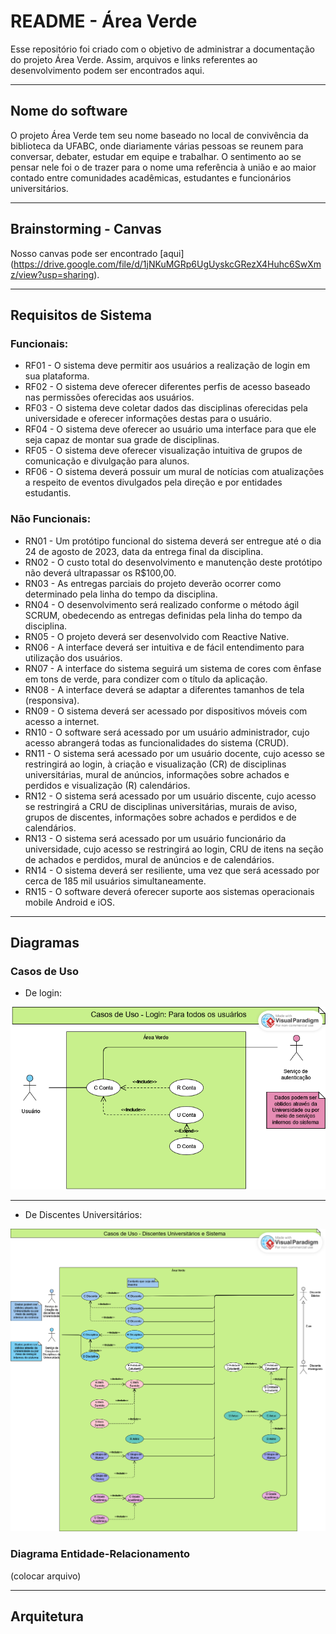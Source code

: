 # README - Área Verde
Esse repositório foi criado com o objetivo de administrar a documentação do projeto Área Verde. Assim, arquivos e links referentes ao desenvolvimento podem ser encontrados aqui.

---

## Nome do software
O projeto Área Verde tem seu nome baseado no local de convivência da biblioteca da UFABC, onde diariamente várias pessoas se reunem para conversar, debater, estudar em equipe e trabalhar. O sentimento ao se pensar nele foi o de trazer para o nome uma referência à união e ao maior contado entre comunidades acadêmicas, estudantes e funcionários universitários.

---

## Brainstorming - Canvas
Nosso canvas pode ser encontrado [aqui] (https://drive.google.com/file/d/1jNKuMGRp6UgUyskcGRezX4Huhc6SwXmz/view?usp=sharing).

---

## Requisitos de Sistema

### Funcionais:
- RF01 - O sistema deve permitir aos usuários a realização de login em sua plataforma.
- RF02 - O sistema deve oferecer diferentes perfis de acesso baseado nas permissões oferecidas aos usuários.
- RF03 - O sistema deve coletar dados das disciplinas oferecidas pela universidade e oferecer informações destas para o usuário.
- RF04 - O sistema deve oferecer ao usuário uma interface para que ele seja capaz de montar sua grade de disciplinas.
- RF05 - O sistema deve oferecer visualização intuitiva de grupos de comunicação e divulgação para alunos.
- RF06 - O sistema deverá possuir um mural de notícias com atualizações a respeito de eventos divulgados pela direção e por entidades estudantis.

### Não Funcionais:
- RN01 - Um protótipo funcional do sistema deverá ser entregue até o dia 24 de agosto de 2023, data da entrega final da disciplina.
- RN02 - O custo total do desenvolvimento e manutenção deste protótipo não deverá ultrapassar os R$100,00.
- RN03 - As entregas parciais do projeto deverão ocorrer como determinado pela linha do tempo da disciplina.
- RN04 - O desenvolvimento será realizado conforme o método ágil SCRUM, obedecendo as entregas definidas pela linha do tempo da disciplina.
- RN05 - O projeto deverá ser desenvolvido com Reactive Native.
- RN06 - A interface deverá ser intuitiva e de fácil entendimento para utilização dos usuários.
- RN07 - A interface do sistema seguirá um sistema de cores com ênfase em tons de verde, para condizer com o título da aplicação.
- RN08 - A interface deverá se adaptar a diferentes tamanhos de tela (responsiva).
- RN09 - O sistema deverá ser acessado por dispositivos móveis com acesso a internet.
- RN10 - O software será acessado por um usuário administrador, cujo acesso abrangerá todas as funcionalidades do sistema (CRUD).
- RN11 - O sistema será acessado por um usuário docente, cujo acesso se restringirá ao login, à criação e visualização (CR) de disciplinas universitárias, mural de anúncios, informações sobre achados e perdidos e visualização (R) calendários.
- RN12 - O sistema será acessado por um usuário discente, cujo acesso se restringirá a CRU de disciplinas universitárias, murais de aviso, grupos de discentes, informações sobre achados e perdidos e de calendários.
- RN13 - O sistema será acessado por um usuário funcionário da universidade, cujo acesso se restringirá ao login, CRU de itens na seção de achados e perdidos, mural de anúncios e de calendários.
- RN14 - O sistema deverá ser resiliente, uma vez que será acessado por cerca de 185 mil usuários simultaneamente.
- RN15 - O software deverá oferecer suporte aos sistemas operacionais mobile Android e iOS.

---

## Diagramas

### Casos de Uso

- De login:

<img src="https://github.com/Software-Engineering-UFABC/README/blob/main/CasosUso_Login.png?raw=true" alt="Casos de Uso - Login">

---

- De Discentes Universitários:

<img src="https://github.com/Software-Engineering-UFABC/README/blob/main/CasosUso_DiscentesUniversitarios.png?raw=true" alt="Casos de Uso - Discentes Universitarios">

### Diagrama Entidade-Relacionamento

(colocar arquivo)

---

## Arquitetura
